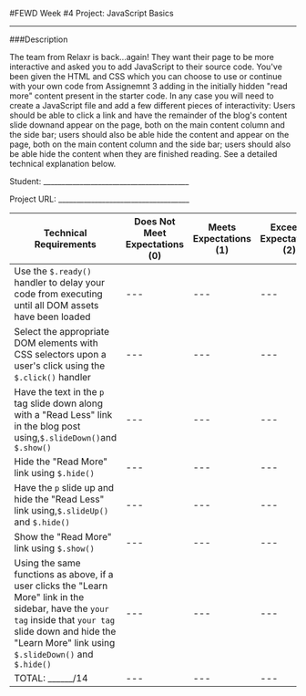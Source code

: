 #FEWD Week #4 Project: JavaScript Basics

---


###Description


The team from Relaxr is back...again! They want their page to be more interactive and asked you to add JavaScript to
their source code. You've been given the HTML and CSS which you can choose to use or continue with your own code from
Assignemnt 3 adding in the initially hidden "read more" content present in the starter code.  In any case you will 
need to create a JavaScript file and add a few different pieces of interactivity:  Users should be able to click a 
link and have the remainder of the blog's content slide downand appear on the page, both on the main content column 
and the side bar; users should also be able hide the content and appear on the page, both on the main content column 
and the side bar; users should also be able hide the content when they are finished reading. See a detailed technical 
explanation below.

Student: ________________________________________

Project URL: ____________________________________


| Technical Requirements | Does Not Meet Expectations (0) | Meets Expectations (1) | Exceeds Expectations (2) |
| --- | --- | --- | --- |
| Use the `$.ready()` handler to delay your code from executing until all DOM assets have been loaded | --- | --- | --- |
| Select the appropriate DOM elements with CSS selectors upon a user's click using the `$.click()` handler | --- | --- | --- |
|Have the text in the `p` tag slide down along with a "Read Less" link in the blog post using,`$.slideDown()`and `$.show()`| --- | --- | --- |
| Hide the "Read More" link using `$.hide()` | --- | --- | --- |
| Have the `p` slide up and hide the "Read Less" link using,`$.slideUp()` and `$.hide()` | --- | --- | --- |
| Show the "Read More" link using `$.show()`| --- | --- | --- |
| Using the same functions as above, if a user clicks the "Learn More" link in the sidebar, have the `your tag` inside that `your tag` slide down and hide the "Learn More" link using `$.slideDown()` and `$.hide()` | --- | --- | --- |
|TOTAL: ______/14| --- | --- | --- |
